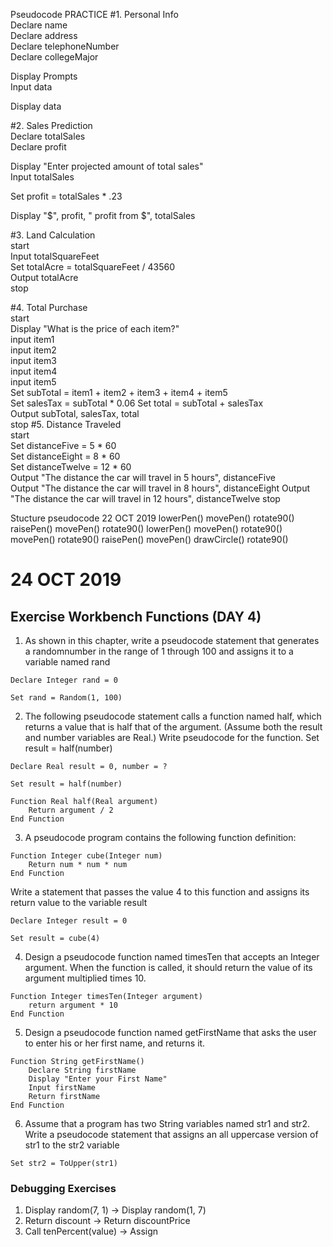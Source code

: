 Pseudocode PRACTICE
#1. Personal Info  
Declare name  
Declare address  
Declare telephoneNumber  
Declare collegeMajor  
  
Display Prompts  
Input data  
  
Display data  
  
#2. Sales Prediction  
Declare totalSales  
Declare profit  
  
Display "Enter projected amount of total sales"  
Input totalSales  
  
Set profit = totalSales * .23  
  
Display "$", profit, " profit from $", totalSales  
  
#3. Land Calculation  
start  
    Input totalSquareFeet  
    Set totalAcre = totalSquareFeet / 43560  
    Output totalAcre  
stop   
  
#4. Total Purchase   
start  
    Display "What is the price of each item?"  
    input item1  
    input item2  
    input item3  
    input item4  
    input item5  
    Set subTotal = item1 + item2 + item3 + item4 + item5  
    Set salesTax = subTotal * 0.06
    Set total = subTotal + salesTax  
    Output subTotal, salesTax, total  
stop
#5. Distance Traveled  
start  
    Set distanceFive = 5 * 60  
    Set distanceEight = 8 * 60  
    Set distanceTwelve = 12 * 60  
    Output "The distance the car will travel in 5 hours", distanceFive  
    Output "The distance the car will travel in 8 hours", distanceEight 
    Output "The distance the car will travel in 12 hours", distanceTwelve 
stop  

Stucture pseudocode 22 OCT 2019
lowerPen()
movePen()
rotate90()
raisePen()
movePen()
rotate90()
lowerPen()
movePen()
rotate90()
movePen()
rotate90()
raisePen()
movePen()
drawCircle()
rotate90()

# 24 OCT 2019
## Exercise Workbench Functions (DAY 4)

1. As shown in this chapter, write a pseudocode statement that generates a randomnumber in the range of 1 through 100 and assigns it to a variable named rand
```
Declare Integer rand = 0

Set rand = Random(1, 100)
```
2. The following pseudocode statement calls a function named half, which returns a value that is half that of the argument. (Assume both the result and number variables are Real.) Write pseudocode for the function. Set result = half(number)
```
Declare Real result = 0, number = ?

Set result = half(number)

Function Real half(Real argument)
    Return argument / 2
End Function
```
3. A pseudocode program contains the following function definition:
```
Function Integer cube(Integer num)   
    Return num * num * num
End Function
```
Write a statement that passes the value 4 to this function and assigns its return value to the variable result
```
Declare Integer result = 0

Set result = cube(4)
```
4. Design a pseudocode function named timesTen that accepts an Integer argument. When the function is called, it should return the value of its argument multiplied times 10.
```
Function Integer timesTen(Integer argument)
    return argument * 10
End Function
```
5. Design a pseudocode function named getFirstName that asks the user to enter his or her first name, and returns it.
```
Function String getFirstName()
    Declare String firstName
    Display "Enter your First Name"
    Input firstName
    Return firstName
End Function
```
6. Assume that a program has two String variables named str1 and str2. Write a pseudocode statement that assigns an all uppercase version of str1 to the str2 variable
```
Set str2 = ToUpper(str1)
```

### Debugging Exercises
1. Display random(7, 1) -> Display random(1, 7)
2. Return discount -> Return discountPrice
3. Call tenPercent(value) -> Assign